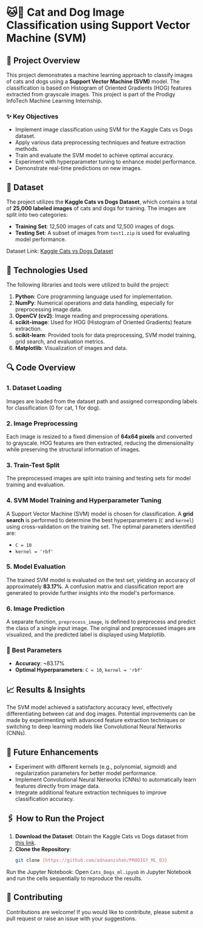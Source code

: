 # 🐱🐶 Cat and Dog Image Classification using Support Vector Machine (SVM)

## 📌 Project Overview
This project demonstrates a machine learning approach to classify images of cats and dogs using a **Support Vector Machine (SVM)** model. The classification is based on Histogram of Oriented Gradients (HOG) features extracted from grayscale images. This project is part of the Prodigy InfoTech Machine Learning Internship.

### ✨ Key Objectives
- Implement image classification using SVM for the Kaggle Cats vs Dogs dataset.
- Apply various data preprocessing techniques and feature extraction methods.
- Train and evaluate the SVM model to achieve optimal accuracy.
- Experiment with hyperparameter tuning to enhance model performance.
- Demonstrate real-time predictions on new images.

## 📁 Dataset
The project utilizes the **Kaggle Cats vs Dogs Dataset**, which contains a total of **25,000 labeled images** of cats and dogs for training. The images are split into two categories:
- **Training Set**: 12,500 images of cats and 12,500 images of dogs.
- **Testing Set**: A subset of images from `test1.zip` is used for evaluating model performance.

Dataset Link: [Kaggle Cats vs Dogs Dataset](https://www.kaggle.com/c/dogs-vs-cats/data)

## 🚀 Technologies Used
The following libraries and tools were utilized to build the project:

1. **Python**: Core programming language used for implementation.
2. **NumPy**: Numerical operations and data handling, especially for preprocessing image data.
3. **OpenCV (cv2)**: Image reading and preprocessing operations.
4. **scikit-image**: Used for HOG (Histogram of Oriented Gradients) feature extraction.
5. **scikit-learn**: Provided tools for data preprocessing, SVM model training, grid search, and evaluation metrics.
6. **Matplotlib**: Visualization of images and data.

## 🔍 Code Overview

### 1. **Dataset Loading**
Images are loaded from the dataset path and assigned corresponding labels for classification (0 for cat, 1 for dog).

### 2. **Image Preprocessing**
Each image is resized to a fixed dimension of **64x64 pixels** and converted to grayscale. HOG features are then extracted, reducing the dimensionality while preserving the structural information of images.

### 3. **Train-Test Split**
The preprocessed images are split into training and testing sets for model training and evaluation.

### 4. **SVM Model Training and Hyperparameter Tuning**
A Support Vector Machine (SVM) model is chosen for classification. A **grid search** is performed to determine the best hyperparameters (`C` and `kernel`) using cross-validation on the training set. The optimal parameters identified are:
- `C = 10`
- `kernel = 'rbf'`

### 5. **Model Evaluation**
The trained SVM model is evaluated on the test set, yielding an accuracy of approximately **83.17%**. A confusion matrix and classification report are generated to provide further insights into the model's performance.

### 6. **Image Prediction**
A separate function, `preprocess_image`, is defined to preprocess and predict the class of a single input image. The original and preprocessed images are visualized, and the predicted label is displayed using Matplotlib.

### 🔧 **Best Parameters**
- **Accuracy**: ~83.17%
- **Optimal Hyperparameters**: `C = 10`, `kernel = 'rbf'`

## 📈 Results & Insights
The SVM model achieved a satisfactory accuracy level, effectively differentiating between cat and dog images. Potential improvements can be made by experimenting with advanced feature extraction techniques or switching to deep learning models like Convolutional Neural Networks (CNNs).

## 🔮 Future Enhancements
- Experiment with different kernels (e.g., polynomial, sigmoid) and regularization parameters for better model performance.
- Implement Convolutional Neural Networks (CNNs) to automatically learn features directly from image data.
- Integrate additional feature extraction techniques to improve classification accuracy.

## 🖇️ How to Run the Project

1. **Download the Dataset**: Obtain the Kaggle Cats vs Dogs dataset from [this link](https://www.kaggle.com/c/dogs-vs-cats/data).
2. **Clone the Repository**:
   ```bash
   git clone [https://github.com/adnaanzshah/PRODIGY_ML_03]

Run the Jupyter Notebook: Open `Cats_Dogs_ml.ipynb` in Jupyter Notebook and run the cells sequentially to reproduce the results.

## 🤝 Contributing
Contributions are welcome! If you would like to contribute, please submit a pull request or raise an issue with your suggestions.

  
